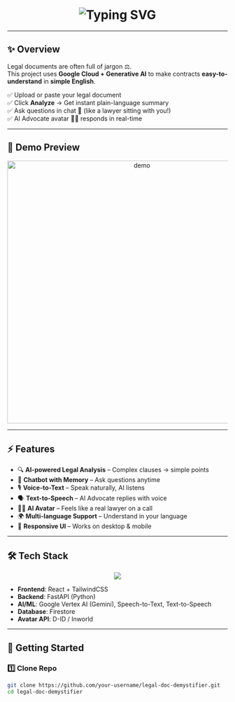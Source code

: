 <!-- Title with Animated Typing -->
<h1 align="center">
  <img src="https://readme-typing-svg.demolab.com?font=Fira+Code&size=28&duration=3000&pause=1000&color=00F7FF&center=true&vCenter=true&width=600&lines=📜+AI+Legal+Document+Demystifier;🚀+Simplify+Complex+Contracts;⚡+Chat+with+Your+Documents" alt="Typing SVG" />
</h1>

---

## ✨ Overview  
Legal documents are often full of jargon ⚖️.  
This project uses **Google Cloud + Generative AI** to make contracts **easy-to-understand** in **simple English**.  

✅ Upload or paste your legal document  
✅ Click **Analyze** → Get instant plain-language summary  
✅ Ask questions in chat 💬 (like a lawyer sitting with you!)  
✅ AI Advocate avatar 👨‍⚖️ responds in real-time  

---

## 🎥 Demo Preview  
<p align="center">
  <img src="https://media.giphy.com/media/v1.Y2lkPTc5MGI3NjExa2FjdTNkdGdzOGs1M2J0cWV1Z2htcXptbWNpMmp2dnRxZHQ3aXZ6bSZlcD12MV9pbnRlcm5hbF9naWZfYnlfaWQmY3Q9cw/1oF1KAEYvmXBMo6uTS/giphy.gif" width="600" alt="demo"/>
</p>

---

## ⚡ Features  

- 🔍 **AI-powered Legal Analysis** – Complex clauses → simple points  
- 💬 **Chatbot with Memory** – Ask questions anytime  
- 🎙️ **Voice-to-Text** – Speak naturally, AI listens  
- 🗣️ **Text-to-Speech** – AI Advocate replies with voice  
- 🧑‍⚖️ **AI Avatar** – Feels like a real lawyer on a call  
- 🌍 **Multi-language Support** – Understand in your language  
- 📱 **Responsive UI** – Works on desktop & mobile  

---

## 🛠️ Tech Stack  

<p align="center">
  <img src="https://skillicons.dev/icons?i=react,tailwind,python,fastapi,googlecloud,firebase" />
</p>

- **Frontend**: React + TailwindCSS  
- **Backend**: FastAPI (Python)  
- **AI/ML**: Google Vertex AI (Gemini), Speech-to-Text, Text-to-Speech  
- **Database**: Firestore  
- **Avatar API**: D-ID / Inworld  

---

## 🚀 Getting Started  

### 1️⃣ Clone Repo
```bash
git clone https://github.com/your-username/legal-doc-demystifier.git
cd legal-doc-demystifier
